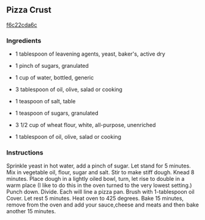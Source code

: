 ## Pizza Crust

[f6c22cda6c](http://www.food.com/recipe/pizza-crust-9119)

### Ingredients

 - 1 tablespoon of leavening agents, yeast, baker's, active dry

 - 1 pinch of sugars, granulated

 - 1 cup of water, bottled, generic

 - 3 tablespoon of oil, olive, salad or cooking

 - 1 teaspoon of salt, table

 - 1 teaspoon of sugars, granulated

 - 3 1/2 cup of wheat flour, white, all-purpose, unenriched

 - 1 tablespoon of oil, olive, salad or cooking

### Instructions

Sprinkle yeast in hot water, add a pinch of sugar. Let stand for 5 minutes. Mix in vegetable oil, flour, sugar and salt. Stir to make stiff dough. Knead 8 minutes. Place dough in a lightly oiled bowl, turn, let rise to double in a warm place (I like to do this in the oven turned to the very lowest setting.) Punch down. Divide. Each will line a pizza pan. Brush with 1-tablespoon oil Cover. Let rest 5 minutes. Heat oven to 425 degrees. Bake 15 minutes, remove from the oven and add your sauce,cheese and meats and then bake another 15 minutes.